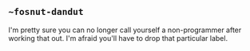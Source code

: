 ## `~fosnut-dandut`
I'm pretty sure you can no longer call yourself a non-programmer after working that out. I'm afraid you'll have to drop that particular label.